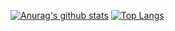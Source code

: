 [![Anurag's github stats](https://github-readme-stats.vercel.app/api?username=techno-tanoC&theme=monokai&show_icons=true&count_private=true)](https://github.com/techno-tannoC)
[![Top Langs](https://github-readme-stats.vercel.app/api/top-langs/?username=techno-tanoC&theme=monokai&layout=compact&langs_count=10)](https://github.com/techno-tanoC)
